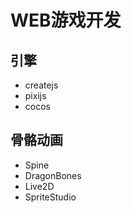 # WEB游戏开发

## 引擎

- createjs
- pixijs
- cocos

## 骨骼动画

- Spine
- DragonBones
- Live2D
- SpriteStudio